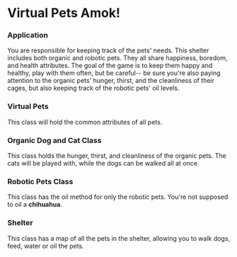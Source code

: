# Virtual Pets Amok!

### Application
You are responsible for keeping track of the pets' needs. This shelter
includes both organic and robotic pets. They all share happiness, boredom, and
health attributes. The goal of the game is to keep them happy and healthy, play
with them often, but be careful-- be sure you're also paying attention to the
organic pets' hunger, thirst, and the cleanliness of their cages, but also keeping
track of the robotic pets' oil levels.

### Virtual Pets
This class will hold the common attributes of all pets. 

### Organic Dog and Cat Class
This class holds the hunger, thirst, and cleanliness of the organic pets. The cats
will be played with, while the dogs can be walked all at once.

### Robotic Pets Class
This class has the oil method for only the robotic pets. You're not supposed to oil
a **chihuahua**.

### Shelter
This class has a map of all the pets in the shelter, allowing you to walk dogs, feed, water
or oil the pets.
